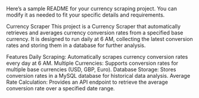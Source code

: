 
Here’s a sample README for your currency scraping project. You can modify it as needed to fit your specific details and requirements.

Currency Scraper
This project is a Currency Scraper that automatically retrieves and averages currency conversion rates from a specified base currency. It is designed to run daily at 6 AM, collecting the latest conversion rates and storing them in a database for further analysis.

Features
Daily Scraping: Automatically scrapes currency conversion rates every day at 6 AM.
Multiple Currencies: Supports conversion rates for multiple base currencies (USD, GBP, Euro).
Database Storage: Stores conversion rates in a MySQL database for historical data analysis.
Average Rate Calculation: Provides an API endpoint to retrieve the average conversion rate over a specified date range.
